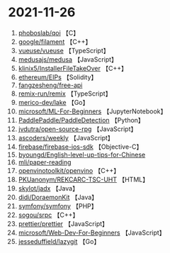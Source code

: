 # 2021-11-26

1. [phoboslab/qoi](https://github.com/phoboslab/qoi) 【C】
2. [google/filament](https://github.com/google/filament) 【C++】
3. [vueuse/vueuse](https://github.com/vueuse/vueuse) 【TypeScript】
4. [medusajs/medusa](https://github.com/medusajs/medusa) 【JavaScript】
5. [klinix5/InstallerFileTakeOver](https://github.com/klinix5/InstallerFileTakeOver) 【C++】
6. [ethereum/EIPs](https://github.com/ethereum/EIPs) 【Solidity】
7. [fangzesheng/free-api](https://github.com/fangzesheng/free-api) 
8. [remix-run/remix](https://github.com/remix-run/remix) 【TypeScript】
9. [merico-dev/lake](https://github.com/merico-dev/lake) 【Go】
10. [microsoft/ML-For-Beginners](https://github.com/microsoft/ML-For-Beginners) 【JupyterNotebook】
11. [PaddlePaddle/PaddleDetection](https://github.com/PaddlePaddle/PaddleDetection) 【Python】
12. [jvdutra/open-source-rpg](https://github.com/jvdutra/open-source-rpg) 【JavaScript】
13. [ascoders/weekly](https://github.com/ascoders/weekly) 【JavaScript】
14. [firebase/firebase-ios-sdk](https://github.com/firebase/firebase-ios-sdk) 【Objective-C】
15. [byoungd/English-level-up-tips-for-Chinese](https://github.com/byoungd/English-level-up-tips-for-Chinese) 
16. [mli/paper-reading](https://github.com/mli/paper-reading) 
17. [openvinotoolkit/openvino](https://github.com/openvinotoolkit/openvino) 【C++】
18. [PKUanonym/REKCARC-TSC-UHT](https://github.com/PKUanonym/REKCARC-TSC-UHT) 【HTML】
19. [skylot/jadx](https://github.com/skylot/jadx) 【Java】
20. [didi/DoraemonKit](https://github.com/didi/DoraemonKit) 【Java】
21. [symfony/symfony](https://github.com/symfony/symfony) 【PHP】
22. [sogou/srpc](https://github.com/sogou/srpc) 【C++】
23. [prettier/prettier](https://github.com/prettier/prettier) 【JavaScript】
24. [microsoft/Web-Dev-For-Beginners](https://github.com/microsoft/Web-Dev-For-Beginners) 【JavaScript】
25. [jesseduffield/lazygit](https://github.com/jesseduffield/lazygit) 【Go】
